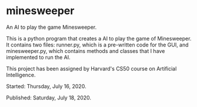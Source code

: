 # minesweeper

An AI to play the game Minesweeper.

This is a python program that creates a  AI to play the game of Minesweeper. It contains two files: runner.py, which is a pre-written code for the GUI, and minesweeper.py, which contains methods and classes that I have implemented to run the AI.

This project has been assigned by Harvard's CS50 course on Artificial Intelligence.

Started: Thursday, July 16, 2020.

Published: Saturday, July 18, 2020.
